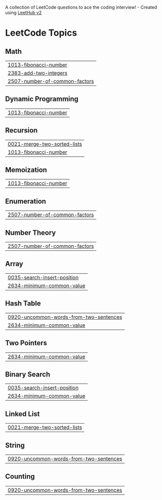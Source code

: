 A collection of LeetCode questions to ace the coding interview! - Created using [LeetHub v2](https://github.com/arunbhardwaj/LeetHub-2.0)
<!---LeetCode Topics Start-->
# LeetCode Topics
## Math
|  |
| ------- |
| [1013-fibonacci-number](https://github.com/Saravanakumar2607/leetcode/tree/master/1013-fibonacci-number) |
| [2383-add-two-integers](https://github.com/Saravanakumar2607/leetcode/tree/master/2383-add-two-integers) |
| [2507-number-of-common-factors](https://github.com/Saravanakumar2607/leetcode/tree/master/2507-number-of-common-factors) |
## Dynamic Programming
|  |
| ------- |
| [1013-fibonacci-number](https://github.com/Saravanakumar2607/leetcode/tree/master/1013-fibonacci-number) |
## Recursion
|  |
| ------- |
| [0021-merge-two-sorted-lists](https://github.com/Saravanakumar2607/leetcode/tree/master/0021-merge-two-sorted-lists) |
| [1013-fibonacci-number](https://github.com/Saravanakumar2607/leetcode/tree/master/1013-fibonacci-number) |
## Memoization
|  |
| ------- |
| [1013-fibonacci-number](https://github.com/Saravanakumar2607/leetcode/tree/master/1013-fibonacci-number) |
## Enumeration
|  |
| ------- |
| [2507-number-of-common-factors](https://github.com/Saravanakumar2607/leetcode/tree/master/2507-number-of-common-factors) |
## Number Theory
|  |
| ------- |
| [2507-number-of-common-factors](https://github.com/Saravanakumar2607/leetcode/tree/master/2507-number-of-common-factors) |
## Array
|  |
| ------- |
| [0035-search-insert-position](https://github.com/Saravanakumar2607/leetcode/tree/master/0035-search-insert-position) |
| [2634-minimum-common-value](https://github.com/Saravanakumar2607/leetcode/tree/master/2634-minimum-common-value) |
## Hash Table
|  |
| ------- |
| [0920-uncommon-words-from-two-sentences](https://github.com/Saravanakumar2607/leetcode/tree/master/0920-uncommon-words-from-two-sentences) |
| [2634-minimum-common-value](https://github.com/Saravanakumar2607/leetcode/tree/master/2634-minimum-common-value) |
## Two Pointers
|  |
| ------- |
| [2634-minimum-common-value](https://github.com/Saravanakumar2607/leetcode/tree/master/2634-minimum-common-value) |
## Binary Search
|  |
| ------- |
| [0035-search-insert-position](https://github.com/Saravanakumar2607/leetcode/tree/master/0035-search-insert-position) |
| [2634-minimum-common-value](https://github.com/Saravanakumar2607/leetcode/tree/master/2634-minimum-common-value) |
## Linked List
|  |
| ------- |
| [0021-merge-two-sorted-lists](https://github.com/Saravanakumar2607/leetcode/tree/master/0021-merge-two-sorted-lists) |
## String
|  |
| ------- |
| [0920-uncommon-words-from-two-sentences](https://github.com/Saravanakumar2607/leetcode/tree/master/0920-uncommon-words-from-two-sentences) |
## Counting
|  |
| ------- |
| [0920-uncommon-words-from-two-sentences](https://github.com/Saravanakumar2607/leetcode/tree/master/0920-uncommon-words-from-two-sentences) |
<!---LeetCode Topics End-->